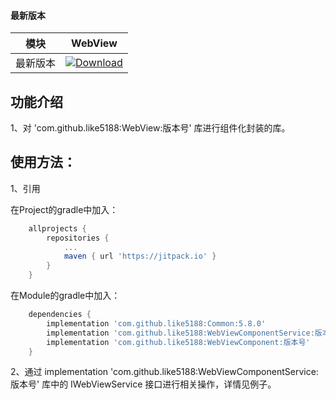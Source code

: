 #### 最新版本

模块|WebView
---|---
最新版本|[![Download](https://jitpack.io/v/like5188/WebView.svg)](https://jitpack.io/#like5188/WebView)

## 功能介绍

1、对 'com.github.like5188:WebView:版本号' 库进行组件化封装的库。

## 使用方法：

1、引用

在Project的gradle中加入：
```groovy
    allprojects {
        repositories {
            ...
            maven { url 'https://jitpack.io' }
        }
    }
```
在Module的gradle中加入：
```groovy
    dependencies {
        implementation 'com.github.like5188:Common:5.8.0'
        implementation 'com.github.like5188:WebViewComponentService:版本号'
        implementation 'com.github.like5188:WebViewComponent:版本号'
    }
```

2、通过 implementation 'com.github.like5188:WebViewComponentService:版本号' 库中的 IWebViewService 接口进行相关操作，详情见例子。
